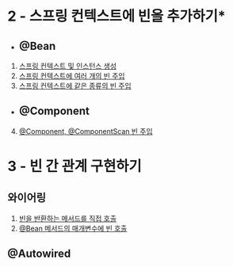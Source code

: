 # 2 - 스프링 컨텍스트에 빈을 추가하기*
- ## @Bean
1. [스프링 컨텍스트 및 인스턴스 생성](https://github.com/syeongk/Spring/tree/main/ch2-ex1/src/main/java/org/spring)
2. [스프링 컨텍스트에 여러 개의 빈 주입](https://github.com/syeongk/Spring/tree/main/ch2-ex1/src/main/java/org/spring)
3. [스프링 컨텍스트에 같은 종류의 빈 주입](https://github.com/syeongk/Spring/tree/main/ch2-ex2/src/main/java/org/spring)

- ## @Component
4. [@Component, @ComponentScan 빈 주입](https://github.com/syeongk/Spring/tree/main/ch2-ex3/src/main/java/org/spring)


  
# 3 - 빈 간 관계 구현하기
## 와이어링
1. [빈을 반환하는 메서드를 직접 호출](https://github.com/syeongk/Spring/tree/main/ch3-ex2/src/main/java/org/spring)
2. [@Bean 메서드의 매개변수에 빈 호출](https://github.com/syeongk/Spring/tree/main/ch3-ex3/src/main/java/org/spring)


## @Autowired
